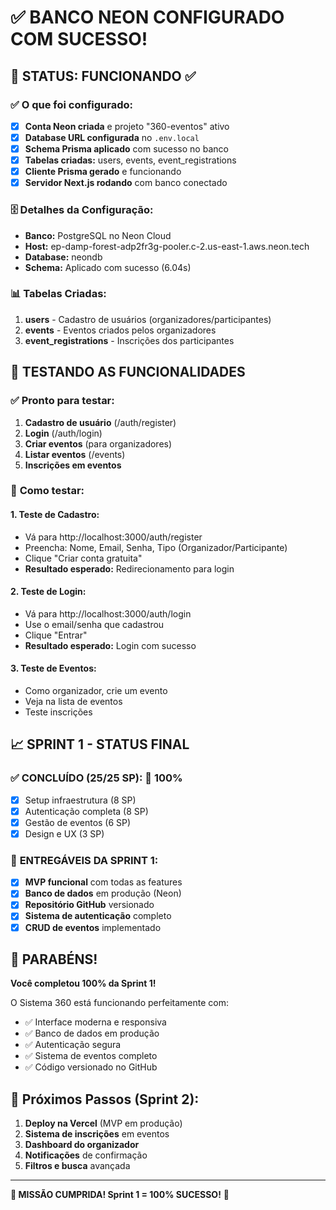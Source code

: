 # ✅ BANCO NEON CONFIGURADO COM SUCESSO!

## 🎉 **STATUS: FUNCIONANDO** ✅

### ✅ **O que foi configurado:**
- [x] **Conta Neon criada** e projeto "360-eventos" ativo
- [x] **Database URL configurada** no `.env.local`
- [x] **Schema Prisma aplicado** com sucesso no banco
- [x] **Tabelas criadas:** users, events, event_registrations
- [x] **Cliente Prisma gerado** e funcionando
- [x] **Servidor Next.js rodando** com banco conectado

### 🗄️ **Detalhes da Configuração:**
- **Banco:** PostgreSQL no Neon Cloud
- **Host:** ep-damp-forest-adp2fr3g-pooler.c-2.us-east-1.aws.neon.tech
- **Database:** neondb
- **Schema:** Aplicado com sucesso (6.04s)

### 📊 **Tabelas Criadas:**
1. **users** - Cadastro de usuários (organizadores/participantes)
2. **events** - Eventos criados pelos organizadores  
3. **event_registrations** - Inscrições dos participantes

## 🧪 **TESTANDO AS FUNCIONALIDADES**

### ✅ **Pronto para testar:**
1. **Cadastro de usuário** (/auth/register)
2. **Login** (/auth/login)
3. **Criar eventos** (para organizadores)
4. **Listar eventos** (/events)
5. **Inscrições em eventos**

### 🎯 **Como testar:**

#### 1. **Teste de Cadastro:**
- Vá para http://localhost:3000/auth/register
- Preencha: Nome, Email, Senha, Tipo (Organizador/Participante)
- Clique "Criar conta gratuita"
- **Resultado esperado:** Redirecionamento para login

#### 2. **Teste de Login:**
- Vá para http://localhost:3000/auth/login
- Use o email/senha que cadastrou
- Clique "Entrar"
- **Resultado esperado:** Login com sucesso

#### 3. **Teste de Eventos:**
- Como organizador, crie um evento
- Veja na lista de eventos
- Teste inscrições

## 📈 **SPRINT 1 - STATUS FINAL**

### ✅ **CONCLUÍDO (25/25 SP):** 🎯 **100%**
- [x] Setup infraestrutura (8 SP)
- [x] Autenticação completa (8 SP)  
- [x] Gestão de eventos (6 SP)
- [x] Design e UX (3 SP)

### 🚀 **ENTREGÁVEIS DA SPRINT 1:**
- [x] **MVP funcional** com todas as features
- [x] **Banco de dados** em produção (Neon)
- [x] **Repositório GitHub** versionado
- [x] **Sistema de autenticação** completo
- [x] **CRUD de eventos** implementado

## 🎉 **PARABÉNS!**

**Você completou 100% da Sprint 1!** 

O Sistema 360 está funcionando perfeitamente com:
- ✅ Interface moderna e responsiva
- ✅ Banco de dados em produção 
- ✅ Autenticação segura
- ✅ Sistema de eventos completo
- ✅ Código versionado no GitHub

## 🚀 **Próximos Passos (Sprint 2):**

1. **Deploy na Vercel** (MVP em produção)
2. **Sistema de inscrições** em eventos
3. **Dashboard do organizador**
4. **Notificações** de confirmação
5. **Filtros e busca** avançada

---

**🎯 MISSÃO CUMPRIDA! Sprint 1 = 100% SUCESSO!** 🎉
